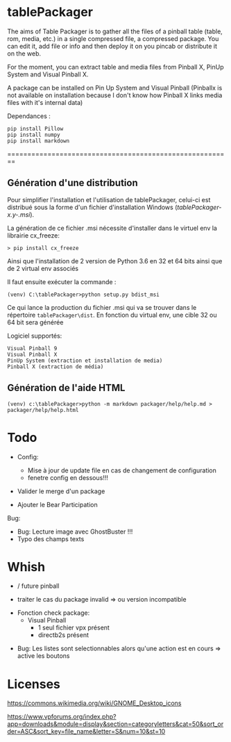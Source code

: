 # tablePackager
The aims of Table Packager is to gather all the files of a pinball table (table, rom, media, etc.) 
in a single compressed file, a compressed package. You can edit it, add file or info and then 
deploy it on you pincab or distribute it on the web.</p>
<p>For the moment, you can extract table and media files from Pinball X, PinUp System and Visual Pinball X.</p>
<p>A package can be installed on Pin Up System and Visual Pinball (Pinballx is not available on installation
because I don't know how Pinball X links media files with it's internal data)

Dependances :

    pip install Pillow
    pip install numpy
    pip install markdown

    
    
    
========================================================

Génération d'une distribution
-----------------------------

Pour simplifier l'installation et l'utilisation de tablePackager, celui-ci 
est distribué sous la forme d'un fichier d'installation Windows (_tablePackager-x.y-<arch>.msi_).

La génération de ce fichier .msi nécessite d'installer dans le virtuel env la librairie cx_freeze:

    > pip install cx_freeze

Ainsi que l'installation de 2 version de Python 3.6 en 32 et 64 bits ainsi que de 2 virtual
env associés

Il faut ensuite exécuter la commande :
    
    (venv) C:\tablePackager>python setup.py bdist_msi
    
Ce qui lance la production du fichier .msi qui va se trouver dans le répertoire `tablePackager\dist`.
En fonction du virtual env, une cible 32 ou 64 bit sera générée
    
    
Logiciel supportés:

    Visual Pinball 9
    Visual Pinball X
    PinUp System (extraction et installation de media)
    Pinball X (extraction de média)
   
Génération de l'aide HTML
-------------------------

    (venv) c:\tablePackager>python -m markdown packager/help/help.md > packager/help/help.html


Todo
====

- Config:
    - Mise à jour de update file en cas de changement de configuration
    - fenetre config en dessous!!!

- Valider le merge d'un package

- Ajouter le Bear Participation


   
Bug: 

 - Bug: Lecture image avec GhostBuster !!!
 - Typo des champs texts

Whish
=====

- / future pinball


- traiter le cas du package invalid
    => ou version incompatible
    

+ Fonction check package:
    * Visual Pinball
        - 1 seul fichier vpx présent
        - directb2s présent
 
* Bug:
   Les listes sont selectionnables alors qu'une action est en cours => active les boutons
   

Licenses
=========

https://commons.wikimedia.org/wiki/GNOME_Desktop_icons

https://www.vpforums.org/index.php?app=downloads&module=display&section=categoryletters&cat=50&sort_order=ASC&sort_key=file_name&letter=S&num=10&st=10